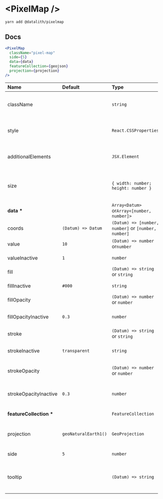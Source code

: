 # \<PixelMap \/>

```sh
yarn add @datalith/pixelmap
```

## Docs

```jsx
<PixelMap
  className="pixel-map"
  side={5}
  data={data}
  featureCollection={geojson}
  projection={projection}
/>
```

| Name                        | Default              | Type                                                | Description                                                  |
| :-------------------------- | :------------------- | :-------------------------------------------------- | :----------------------------------------------------------- |
| className                   |                      | `string`                                            | Custom css classes to apply to the SVG                       |
| style                       |                      | `React.CSSProperties`                               | Custom style object to apply to the SVG                      |
| additionalElements          |                      | `JSX.Element`                                       | Optional elements to add to the SVG                          |
| size                        |                      | `{ width: number; height: number }`                 | Width and Height of the SVG. Default is parent node size.    |
| <b>data \*</b>              |                      | `Array<Datum>` or`Array<[number, number]>`          | Array of data                                                |
| coords                      | `(Datum) => Datum`   | `(Datum) => [number, number]` or `[number, number]` | Coords accessor                                              |
| value                       | `10`                 | `(Datum) => number` or`number`                      | Value accessor                                               |
| valueInactive               | `1`                  | `number`                                            | Value Inactive accessor                                      |
| fill                        |                      | `(Datum) => string` or `string`                     | Fill color accessor                                          |
| fillInactive                | `#000`               | `string`                                            | Fill Inactive accessor                                       |
| fillOpacity                 |                      | `(Datum) => number` or `number`                     | Fill Opacity accessor                                        |
| fillOpacityInactive         | `0.3`                | `number`                                            | Fill Opacity Inactive accessor                               |
| stroke                      |                      | `(Datum) => string` or `string`                     | Stroke color accessor                                        |
| strokeInactive              | `transparent`        | `string`                                            | Stroke Inactive accessor                                     |
| strokeOpacity               |                      | `(Datum) => number` or `number`                     | Stroke Opacity accessor                                      |
| strokeOpacityInactive       | `0.3`                | `number`                                            | Stroke Opacity Inactive accessor                             |
| <b>featureCollection \*</b> |                      | `FeatureCollection`                                 | GeoJson object                                               |
| projection                  | `geoNaturalEarth1()` | `GeoProjection`                                     | D3 GeoProjection to map coordinates                          |
| side                        | `5`                  | `number`                                            | Grid cell dimension                                          |
| tooltip                     |                      | `(Datum) => string`                                 | Return HTML or text as a string to show on element mouseover |
